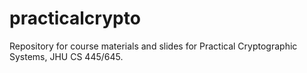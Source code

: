 practicalcrypto
===============

Repository for course materials and slides for Practical Cryptographic Systems, JHU CS 445/645.
